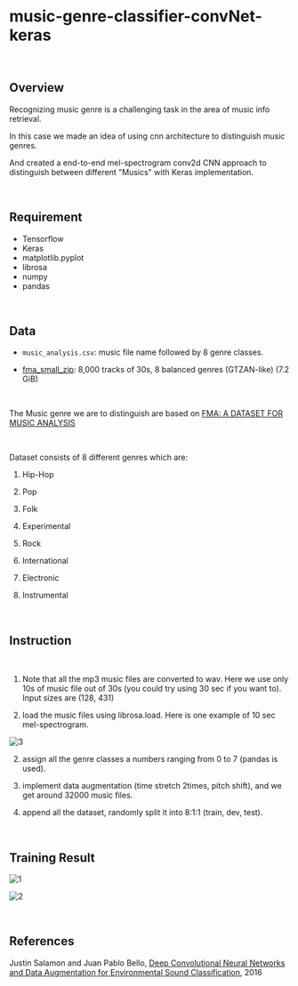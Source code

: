 # music-genre-classifier-convNet-keras

</br>

## Overview

Recognizing music genre is a challenging task in the area of music info retrieval. 

In this case we made an idea of using cnn architecture to distinguish music genres. 

And created a end-to-end mel-spectrogram conv2d CNN approach to distinguish between different "Musics" with Keras implementation.

</br>

## Requirement

  * Tensorflow
  * Keras
  * matplotlib.pyplot
  * librosa
  * numpy
  * pandas

</br>

## Data

* `music_analysis.csv`: music file name followed by 8 genre classes.

* [fma_small_zip](https://os.unil.cloud.switch.ch/fma/fma_small.zip): 8,000 tracks of 30s, 8 balanced genres (GTZAN-like) (7.2 GiB)

</br>

The Music genre we are to distinguish are based on [FMA: A DATASET FOR MUSIC ANALYSIS](https://github.com/mdeff/fma)

</br>

Dataset consists of 8 different genres which are:

1. Hip-Hop

2. Pop

3. Folk

4. Experimental

5. Rock

6. International

7. Electronic

8. Instrumental

</br>

## Instruction

</br>

1. Note that all the mp3 music files are converted to wav. Here we use only 10s of music file out of 30s (you could try using 30 sec if you want to). Input sizes are (128, 431)

2. load the music files using librosa.load. Here is one example of 10 sec mel-spectrogram.

![3](https://user-images.githubusercontent.com/40786348/45913154-84e0c780-be68-11e8-822f-446b3d8334d0.PNG)

2. assign all the genre classes a numbers ranging from 0 to 7 (pandas is used).

3. implement data augmentation (time stretch 2times, pitch shift), and we get around 32000 music files.

4. append all the dataset, randomly split it into 8:1:1 (train, dev, test).

</br>

## Training Result

![1](https://user-images.githubusercontent.com/40786348/45912694-945c1280-be60-11e8-9669-dd25ef3787e5.PNG)

![2](https://user-images.githubusercontent.com/40786348/45912695-96be6c80-be60-11e8-8f31-31d8c8f22ac9.PNG)

</br>


## References

Justin Salamon and Juan Pablo Bello, [Deep Convolutional Neural Networks and Data Augmentation for Environmental Sound Classification](https://arxiv.org/pdf/1608.04363.pdf), 2016

